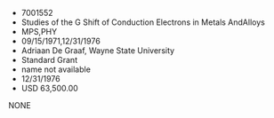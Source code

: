* 7001552
* Studies of the G Shift of Conduction Electrons in Metals AndAlloys
* MPS,PHY
* 09/15/1971,12/31/1976
* Adriaan De Graaf, Wayne State University
* Standard Grant
*   name not available
* 12/31/1976
* USD 63,500.00

NONE